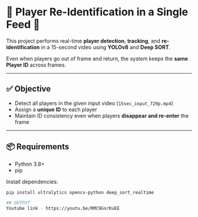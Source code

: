 # 🧠 Player Re-Identification in a Single Feed 🎥

This project performs real-time **player detection**, **tracking**, and **re-identification** in a 15-second video using **YOLOv8** and **Deep SORT**.

Even when players go out of frame and return, the system keeps the **same Player ID** across frames.

---

## ✅ Objective

- Detect all players in the given input video (`15sec_input_720p.mp4`)
- Assign a **unique ID** to each player
- Maintain ID consistency even when players **disappear and re-enter** the frame

---

## 📦 Requirements

- Python 3.8+
- pip

Install dependencies:

```bash
pip install ultralytics opencv-python deep_sort_realtime

## OUTPUT
Youtube link - https://youtu.be/RMC9GsrKuEE
